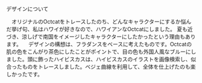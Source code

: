 
デザインについて

　オリジナルのOctcatをトレースしたのち、どんなキャラクターにするか悩んだ挙げ句、私はハワイが好きなので、ハワイアンなOctcatにしました。
夏も近づき、涼しげで南国をイメージしたキャラクターにしたかったという理由もあります。
　デザインの構想は、フラダンスをベースに考えたものです。Octcatの肌の色をこんがり茶色にしたことがポイントで、目の色も外国人風なブルーにしました。頭に飾ったハイビスカスは、ハイビスカスのイラストを画像検索し、似合ったものをトレースしました。ベジェ曲線を利用して、全体を仕上げたのも楽しかったです。

